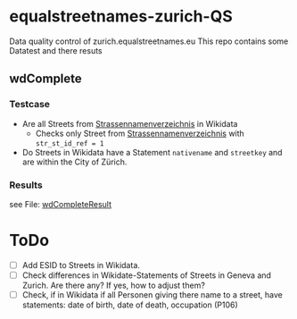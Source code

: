 # equalstreetnames-zurich-QS
Data quality control of zurich.equalstreetnames.eu
This repo contains some Datatest and there resuts

## wdComplete
### Testcase
 - Are all Streets from [Strassennamenverzeichnis](https://data.stadt-zuerich.ch/dataset/geo_strassennamenverzeichnis) in Wikidata
   - Checks only Street from [Strassennamenverzeichnis](https://data.stadt-zuerich.ch/dataset/geo_strassennamenverzeichnis) with ```str_st_id_ref = 1```
 - Do Streets in Wikidata have a Statement ```nativename``` and ```streetkey``` and are within the City of Zürich.

### Results
see File: [wdCompleteResult](https://github.com/CaptainInler/equalstreetnames-zurich-QS/blob/main/wdCompleteResult)

# ToDo
- [ ] Add ESID to Streets in Wikidata. 
- [ ] Check differences in Wikidate-Statements of Streets in Geneva and Zurich. Are there any? If yes, how to adjust them?
- [ ] Check, if in Wikidata if all Personen giving there name to a street, have statements: date of birth, date of death, occupation (P106)
